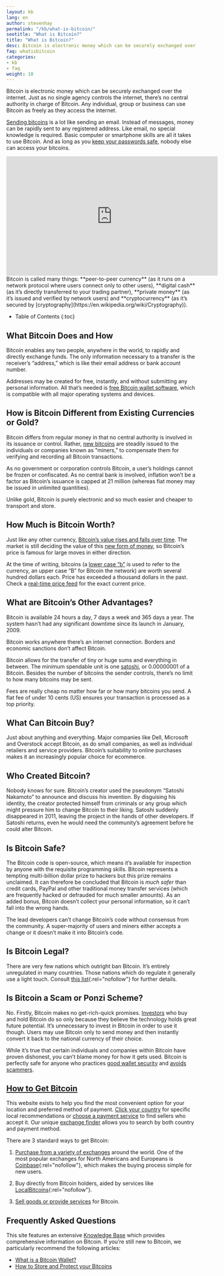 ```yaml
---
layout: kb
lang: en
author: stevenhay
permalink: "/kb/what-is-bitcoin/"
seotitle: "What is Bitcoin?"
title: "What is Bitcoin?"
desc: Bitcoin is electronic money which can be securely exchanged over the internet. Bitcoin enables any two people to rapidly and directly exchange funds.
faq: whatisbitcoin
categories: 
- kb
- faq
weight: 10
---
```

Bitcoin is electronic money which can be securely exchanged over the internet. Just as no single agency controls the internet, there’s no central authority in charge of Bitcoin. Any individual, group or business can use Bitcoin as freely as they access the internet.

[Sending bitcoins](/kb/how-does-bitcoin-work/) is a lot like sending an email. Instead of messages, money can be rapidly sent to any registered address. Like email, no special knowledge is required. Basic computer or smartphone skills are all it takes to use Bitcoin. And as long as you [keep your passwords safe](/kb/what-is-a-bitcoin-private-key/), nobody else can access your bitcoins.

<iframe width="560" height="315" src="https://www.youtube.com/embed/Gc2en3nHxA4" frameborder="0" allowfullscreen></iframe>
<br />
Bitcoin is called many things: **peer-to-peer currency** (as it runs on a network protocol where users connect only to other users), **digital cash** (as it’s directly transferred to your trading partner), **private money** (as it’s issued and verified by network users) and **cryptocurrency** (as it’s secured by [cryptography](https://en.wikipedia.org/wiki/Cryptography)).

* Table of Contents
{:toc}

## What Bitcoin Does and How

Bitcoin enables any two people, anywhere in the world, to rapidly and directly exchange funds. The only information necessary to a transfer is the receiver’s “address,” which is like their email address or bank account number.

Addresses may be created for free, instantly, and without submitting any personal information. All that’s needed is [free Bitcoin wallet software](/kb/what-is-a-bitcoin-wallet/), which is compatible with all major operating systems and devices.

## How is Bitcoin Different from Existing Currencies or Gold?

Bitcoin differs from regular money in that no central authority is involved in its issuance or control. Rather, [new bitcoins](/kb/new-bitcoins/) are steadily issued to the individuals or companies known as “miners,” to compensate them for verifying and recording all Bitcoin transactions.

As no government or corporation controls Bitcoin, a user’s holdings cannot be frozen or confiscated. As no central bank is involved, inflation won’t be a factor as Bitcoin’s issuance is capped at 21 million (whereas fiat money may be issued in unlimited quantities).

Unlike gold, Bitcoin is purely electronic and so much easier and cheaper to transport and store.

## How Much is Bitcoin Worth?

Just like any other currency, [Bitcoin’s value rises and falls over time](/kb/what-determines-bitcoins-price/). The market is still deciding the value of this [new form of money](/kb/is-bitcoin-money/), so Bitcoin’s price is famous for large moves in either direction.

At the time of writing, bitcoins (a [lower case “b”](/kb/bitcoin-btc/) is used to refer to the currency, an upper case “B” for Bitcoin the network) are worth several hundred dollars each. Price has exceeded a thousand dollars in the past. Check a [real-time price feed](http://www.coindesk.com/price/) for the exact current price.

## What are Bitcoin’s Other Advantages?

Bitcoin is available 24 hours a day, 7 days a week and 365 days a year. The system hasn’t had any significant downtime since its launch in January, 2009.

Bitcoin works anywhere there’s an internet connection. Borders and economic sanctions don’t affect Bitcoin.

Bitcoin allows for the transfer of tiny or huge sums and everything in between. The minimum spendable unit is one [satoshi](http://satoshitobitcoin.co/), or 0.00000001 of a Bitcoin. Besides the number of bitcoins the sender controls, there’s no limit to how many bitcoins may be sent.

Fees are really cheap no matter how far or how many bitcoins you send. A flat fee of under 10 cents (US) ensures your transaction is processed as a top priority.

## What Can Bitcoin Buy?

Just about anything and everything. Major companies like Dell, Microsoft and Overstock accept Bitcoin, as do small companies, as well as individual retailers and service providers. Bitcoin’s suitability to online purchases makes it an increasingly popular choice for ecommerce.

## Who Created Bitcoin?

Nobody knows for sure. Bitcoin’s creator used the pseudonym “Satoshi Nakamoto” to announce and discuss his invention. By disguising his identity, the creator protected himself from criminals or any group which might pressure him to change Bitcoin to their liking. Satoshi suddenly disappeared in 2011, leaving the project in the hands of other developers. If Satoshi returns, even he would need the community’s agreement before he could alter Bitcoin.

## Is Bitcoin Safe?

The Bitcoin code is open-source, which means it’s available for inspection by anyone with the requisite programming skills. Bitcoin represents a tempting multi-billion dollar prize to hackers but this prize remains unclaimed. It can therefore be concluded that Bitcoin is _much safer_ than credit cards, PayPal and other traditional money transfer services (which are frequently hacked or defrauded for much smaller amounts). As an added bonus, Bitcoin doesn’t collect your personal information, so it can’t fall into the wrong hands.

The lead developers can’t change Bitcoin’s code without consensus from the community. A super-majority of users and miners either accepts a change or it doesn’t make it into Bitcoin’s code.

## Is Bitcoin Legal?

There are very few nations which outright ban Bitcoin. It’s entirely unregulated in many countries. Those nations which do regulate it generally use a light touch. Consult [this list](https://en.wikipedia.org/wiki/Legality_of_Bitcoins_by_country){:rel="nofollow"} for further details.

## Is Bitcoin a Scam or Ponzi Scheme?

No. Firstly, Bitcoin makes no get-rich-quick promises. [Investors](/kb/investing-in-bitcoin/) who buy and hold Bitcoin do so only because they believe the technology holds great future potential. It’s unnecessary to invest in Bitcoin in order to use it though. Users may use Bitcoin only to send money and then instantly convert it back to the national currency of their choice.

While it’s true that certain individuals and companies within Bitcoin have proven dishonest, you can’t blame money for how it gets used. Bitcoin is perfectly safe for anyone who practices [good wallet security](/kb/what-is-a-bitcoin-private-key/) and [avoids scammers](/kb/avoid-bitcoin-scams/).

## [How to Get Bitcoin](/kb/how-to-get-bitcoins/)

This website exists to help you find the most convenient option for your location and preferred method of payment. [Click your country](/country-index/) for specific local recommendations or [choose a payment service](/en/payment-methods/) to find sellers who accept it. Our unique [exchange finder](/find-exchange/) allows you to search by both country and payment method.

There are 3 standard ways to get Bitcoin:

1.  [Purchase from a variety of exchanges](/find-exchange/) around the world. One of the most popular exchanges for North Americans and Europeans is [Coinbase](http://buybitcoinww.co/Buy_Coinbase){:rel="nofollow"}, which makes the buying process simple for new users.

2.  Buy directly from Bitcoin holders, aided by services like [LocalBitcoins](http://buybitcoinww.co/local_bitcoins){:rel="nofollow"}.

3.  [Sell goods or provide services](/kb/earn-bitcoins/) for Bitcoin.

## Frequently Asked Questions

This site features an extensive [Knowledge Base](/kb/) which provides comprehensive information on Bitcoin. If you’re still new to Bitcoin, we particularly recommend the following articles:

*   [What is a Bitcoin Wallet?](/kb/what-is-a-bitcoin-wallet/)
*   [How to Store and Protect your Bitcoins](/kb/how-to-store-and-protect-bitcoins/)